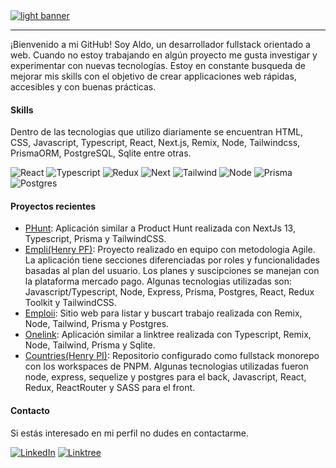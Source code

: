 <a href="https://github.com/roblesdotdev/www.roblesdotdev">
  <picture>
    <source
      alt="dark banner"
      srcset="https://user-images.githubusercontent.com/90198035/189511857-28819862-6eeb-419a-a0e8-05f6380ec516.jpg" 
      media="(prefers-color-scheme: dark)">
    <img 
      alt="light banner"
      src="https://user-images.githubusercontent.com/90198035/189512299-9a12bc0e-13df-42b1-b535-0002d0111b88.jpg">
  </picture>
</a>

---
¡Bienvenido a mi GitHub! Soy Aldo, un desarrollador fullstack orientado a web. Cuando no estoy trabajando en algún proyecto me gusta investigar y experimentar con nuevas tecnologías. Estoy en constante busqueda de mejorar mis skills con el objetivo de crear applicaciones web rápidas, accesibles y con buenas prácticas.

#### Skills 

Dentro de las tecnologias que utilizo diariamente se encuentran HTML, CSS, Javascript, Typescript, React, Next.js, Remix, Node, Tailwindcss, PrismaORM, PostgreSQL, Sqlite entre otras.

![React](https://img.shields.io/badge/React-20232A?style=for-the-badge&logo=react&logoColor=61DAFB)
![Typescript](https://img.shields.io/badge/TypeScript-007ACC?style=for-the-badge&logo=typescript&logoColor=white)
![Redux](https://img.shields.io/badge/Redux-593D88?style=for-the-badge&logo=redux&logoColor=white)
![Next](https://img.shields.io/badge/next.js-000000?style=for-the-badge&logo=nextdotjs&logoColor=white)
![Tailwind](https://img.shields.io/badge/Tailwind_CSS-38B2AC?style=for-the-badge&logo=tailwind-css&logoColor=white)
![Node](https://img.shields.io/badge/Node.js-339933?style=for-the-badge&logo=nodedotjs&logoColor=white)
![Prisma](https://img.shields.io/badge/Prisma-3982CE?style=for-the-badge&logo=Prisma&logoColor=white)
![Postgres](https://img.shields.io/badge/PostgreSQL-316192?style=for-the-badge&logo=postgresql&logoColor=white)

#### Proyectos recientes

- [PHunt](https://github.com/roblesdotdev/next-phunt): Aplicación similar a Product Hunt realizada con NextJs 13, Typescript, Prisma y TailwindCSS.
- [Empli(Henry PF)](https://github.com/empli-org/empli-www): Proyecto realizado en equipo con metodologia Agile. La aplicación tiene secciones diferenciadas por roles y funcionalidades basadas al plan del usuario. Los planes y suscipciones se manejan con la plataforma mercado pago. Algunas tecnologias utilizadas son: Javascript/Typescript, Node, Express, Prisma, Postgres, React, Redux Toolkit y TailwindCSS.
- [Emploii](https://github.com/roblesdotdev/emploii): Sitio web para listar y buscart trabajo realizada con Remix, Node, Tailwind, Prisma y Postgres.
- [Onelink](https://github.com/roblesdotdev/onelink): Aplicación similar a linktree realizada con Typescript, Remix, Node, Tailwind, Prisma y Sqlite. 
- [Countries(Henry PI)](https://github.com/roblesdotdev/countries-monorepo): Repositorio configurado como fullstack monorepo con los workspaces de PNPM. Algunas tecnologias utilizadas fueron node, express, sequelize y postgres para el back, Javascript, React, Redux, ReactRouter y SASS para el front.

#### Contacto

Si estás interesado en mi perfil no dudes en contactarme.

[![LinkedIn](https://img.shields.io/badge/linkedin-%230077B5.svg?style=for-the-badge&logo=linkedin&logoColor=white)](https://www.linkedin.com/in/robles-ra/)
[![Linktree](https://img.shields.io/badge/website-000000?style=for-the-badge&logo=About.me&logoColor=white)](https://roblesdotdev.fly.dev/)

<!--
#### Stats

[![Top Langs](https://github-readme-stats.vercel.app/api/top-langs/?username=roblesdotdev&langs_count=3&layout=compact&theme=dark)](https://github.com/anuraghazra/github-readme-stats)
-->
